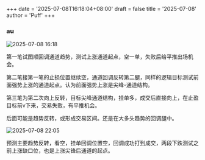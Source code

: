 +++
date = '2025-07-08T16:18:04+08:00'
draft = false
title = '2025-07-08'
author = 'Puff'
+++

### au

![2025-07-08 16:18](/images/2025-07-08-16-18-54.png)

第一笔试图顺回调通道趋势，测试上涨通道起点，空一单，失败后给平推出场机会。

第二笔接第一笔的止损位置继续空，通道回调反转第二腿，同样的逻辑目标测试前面强势上涨的通道起点。认为前面强势上涨是尖峰-通道结构。

第三笔为第二次向上反转，目标尖峰通道结构，挂单多，成交后直接向上，在止盈目标前v下来，交易失败，有平推机会。

后面可能是趋势反转，或形成交易区间。还是在大多头趋势的回调腿中。

![2025-07-08 22:05](/images/2025-07-08-22-05-52.png)

预测主要趋势反转，看空，挂单回调位置空，回调成功打到成交，两段下跌测试之前上涨缺口位，也是上涨尖锋后通道的起点。
